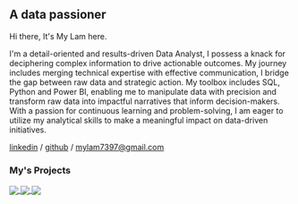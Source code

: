##  A data passioner
Hi there, It's My Lam here. 

I'm a detail-oriented and results-driven Data Analyst, I possess a knack for deciphering complex information to drive actionable outcomes. My journey includes merging technical expertise with effective communication, I bridge the gap between raw data and strategic action. My toolbox includes SQL, Python and Power BI, enabling me to manipulate data with precision and transform raw data into impactful narratives that inform decision-makers. With a passion for continuous learning and problem-solving, I am eager to utilize my analytical skills to make a meaningful impact on data-driven initiatives.

[linkedin](https://www.linkedin.com/in/mylam7/) / [github](https://github.com/mylam7) / mylam7397@gmail.com
 
### **My's Projects**

<a href="https://github.com/mylam7/PBI">
  <!-- Change the `github-readme-stats.anuraghazra1.vercel.app` to `github-readme-stats.vercel.app`  -->
  <img align="center" src="https://github-readme-stats.vercel.app/api/pin/?username=mylam7&repo=PBI&theme=shadow_blue" />
</a>  
<a href="https://github.com/mylam7/Explore-Ecommerce-Dataset">
  <!-- Change the `github-readme-stats.anuraghazra1.vercel.app` to `github-readme-stats.vercel.app`  -->
  <img align="center" src="https://github-readme-stats.vercel.app/api/pin/?username=mylam7&repo=Explore-Ecommerce-Dataset&theme=shadow_blue" />
</a>  
<a href="https://github.com/pth11/ML_4G_service_prediction">
  <!-- Change the `github-readme-stats.anuraghazra1.vercel.app` to `github-readme-stats.vercel.app`  -->
  <img align="center" src="https://github-readme-stats.vercel.app/api/pin/?username=pth11&repo=ML_4G_service_prediction&theme=shadow_blue" />
</a>  
